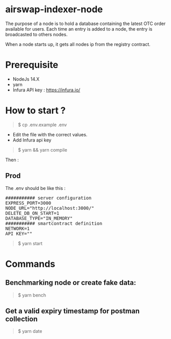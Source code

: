 # airswap-indexer-node
The purpose of a node is to hold a database containing the latest OTC order available for users.
Each time an entry is added to a node, the entry is broadcasted to others nodes.

When a node starts up, it gets all nodes ip from the registry contract.

# Prerequisite
- NodeJs 14.X
- yarn
- Infura API key : https://infura.io/

# How to start ?
> $ cp .env.example .env
- Edit the file with the correct values.
- Add Infura api key
> $ yarn && yarn compile

Then :
## Prod
The .env should be like this : 

<pre>
########### server configuration
EXPRESS_PORT=3000
NODE_URL="http://localhost:3000/"
DELETE_DB_ON_START=1
DATABASE_TYPE="IN_MEMORY"
########### smartcontract definition
NETWORK=1
API_KEY="<add your api key>"
</pre>

> $ yarn start

# Commands
## Benchmarking node or create fake data:
> $ yarn bench
## Get a valid expiry timestamp for postman collection 
> $ yarn date

